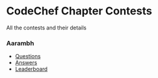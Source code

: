 # CodeChef Chapter Contests 

All the contests and their details



### Aarambh 

 - [Questions](https://www.hackerrank.com/contests/aarambh-mrec/challenges)
 - [Answers](https://github.com/MREC-CodeChef-Chapter/Contests/tree/main/Aarambh)
 - [Leaderboard](https://www.hackerrank.com/contests/aarambh-mrec/leaderboard)

